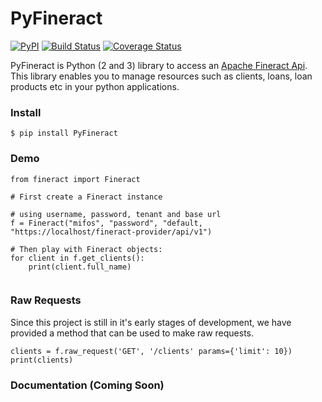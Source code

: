 # PyFineract

[![PyPI](https://img.shields.io/pypi/v/PyFineract.svg)](https://pypi.python.org/pypi/PyFineract)
[![Build Status](https://travis-ci.org/mobidevke/PyFineract.svg?branch=master)](https://travis-ci.org/mobidevke/PyFineract)
[![Coverage Status](https://coveralls.io/repos/github/mobidevke/PyFineract/badge.svg?branch=master)](https://coveralls.io/github/mobidevke/PyFineract?branch=master)

PyFineract is Python (2 and 3) library to access an 
[Apache Fineract Api](https://demo.openmf.org/api-docs/apiLive.htm#top). This library enables you to manage resources 
such as clients, loans, loan products etc in your python applications.


### Install

```
$ pip install PyFineract
```

### Demo

```
from fineract import Fineract

# First create a Fineract instance

# using username, password, tenant and base url
f = Fineract("mifos", "password", "default, "https://localhost/fineract-provider/api/v1")

# Then play with Fineract objects:
for client in f.get_clients():
    print(client.full_name)
    
```

### Raw Requests
Since this project is still in it's early stages of development, we have provided a method that can be used 
to make raw requests.
```
clients = f.raw_request('GET', '/clients' params={'limit': 10})
print(clients)
```
### Documentation (Coming Soon)